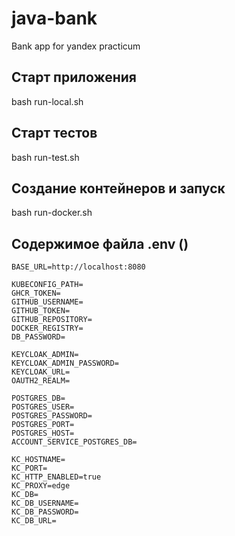 # java-bank
Bank app for yandex practicum

## Старт приложения

bash run-local.sh

## Старт тестов

bash run-test.sh

## Создание контейнеров и запуск

bash run-docker.sh

## Содержимое файла .env ()

```
BASE_URL=http://localhost:8080

KUBECONFIG_PATH=
GHCR_TOKEN=
GITHUB_USERNAME=
GITHUB_TOKEN=
GITHUB_REPOSITORY=
DOCKER_REGISTRY=
DB_PASSWORD=

KEYCLOAK_ADMIN=
KEYCLOAK_ADMIN_PASSWORD=
KEYCLOAK_URL=
OAUTH2_REALM=

POSTGRES_DB=
POSTGRES_USER=
POSTGRES_PASSWORD=
POSTGRES_PORT=
POSTGRES_HOST=
ACCOUNT_SERVICE_POSTGRES_DB=

KC_HOSTNAME=
KC_PORT=
KC_HTTP_ENABLED=true
KC_PROXY=edge
KC_DB=
KC_DB_USERNAME=
KC_DB_PASSWORD=
KC_DB_URL=
```